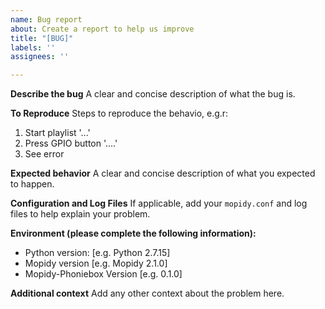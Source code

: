 ```yaml
---
name: Bug report
about: Create a report to help us improve
title: "[BUG]"
labels: ''
assignees: ''

---
```


**Describe the bug**
A clear and concise description of what the bug is.

**To Reproduce**
Steps to reproduce the behavio, e.g.r:
1. Start playlist '...'
2. Press GPIO button '....'
3. See error

**Expected behavior**
A clear and concise description of what you expected to happen.

**Configuration and Log Files**
If applicable, add your `mopidy.conf` and log files to help explain your problem.

**Environment (please complete the following information):**
 - Python version: [e.g. Python 2.7.15]
 - Mopidy version [e.g. Mopidy 2.1.0]
 - Mopidy-Phoniebox Version [e.g. 0.1.0]

**Additional context**
Add any other context about the problem here.
